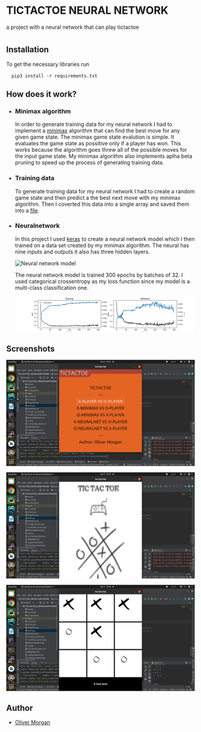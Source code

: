 
# TICTACTOE NEURAL NETWORK

a project with a neural network that can play tictactoe




#
## Installation

To get the necessary libraries run 

```cdm
  pip3 install -r requirements.txt
```


## How does it work?
- ### Minimax algorithm
    In order to generate training data for my neural network I had to implement a [minimax](https://github.com/Olix03/TicTacToe/blob/master/Minimax.py) algorithm that can
    find the best move for any given game state. The minimax game state evalution is simple. It evaluates the game state as possitive only if a player has won. This works because the algorithm
    goes threw all of the possible moves for the input game state. My minimax algorithm also implements aplha beta pruning to speed up the process of generating training data.

- ### Training data
    To generate training data for my neural network I had to create a random game state and then predict a the best next move with my minimax algorithm. Then I coverted this data into a single array 
    and saved them into a [file](https://raw.githubusercontent.com/Olix03/TicTacToe/master/O_training_data.txt). 

- ### Neuralnetwork
    In this project I used [keras](https://keras.io/) to create a neural network model
    which I then trained on a data set created by my minimax algorithm. The neural has
    nine inputs and outputs it also has three hidden layers. 
    
    ![Neural network model](https://github.com/Olix03/TicTacToe/blob/master/model_visual.png?raw=true)
    
    The neural network model is trained 300 epochs by batches of 32. I used categorical crossentropy as my loss function since my model is a multi-class classification one.   
    
    ![Trianing Graph](https://github.com/atOliverParkerMorgan/TicTacToe-neuralnetwork/blob/master/training_visual.png?raw=true)
## Screenshots
![Screenshot 1](https://github.com/atOliverParkerMorgan/TicTacToe-neuralnetwork/blob/master/screenshots/Screenshot%20from%202022-06-04%2016-25-30.png?raw=true)

![Screenshot 2](https://github.com/atOliverParkerMorgan/TicTacToe-neuralnetwork/blob/master/screenshots/Screenshot%20from%202022-06-04%2016-25-33.png?raw=true)

![Screenshot 3](https://github.com/atOliverParkerMorgan/TicTacToe-neuralnetwork/blob/master/screenshots/Screenshot%20from%202022-06-04%2016-26-25.png?raw=true)

## Author

- [Oliver Morgan](https://github.com/atOliverParkerMorgan)


